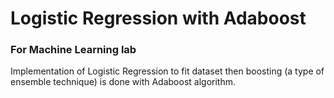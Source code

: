 # Logistic Regression with Adaboost
### For Machine Learning lab
Implementation of Logistic Regression to fit dataset then boosting (a type of ensemble technique) is done with Adaboost algorithm.